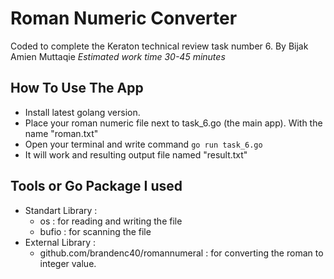 # Roman Numeric Converter

Coded to complete the Keraton technical review task number 6. By Bijak Amien Muttaqie
_Estimated work time 30-45 minutes_

## How To Use The App

- Install latest golang version.
- Place your roman numeric file next to task_6.go (the main app). With the name "roman.txt"
- Open your terminal and write command `go run task_6.go`
- It will work and resulting output file named "result.txt"

## Tools or Go Package I used

- Standart Library :
  - os : for reading and writing the file
  - bufio : for scanning the file
- External Library :
  - github.com/brandenc40/romannumeral : for converting the roman to integer value.
